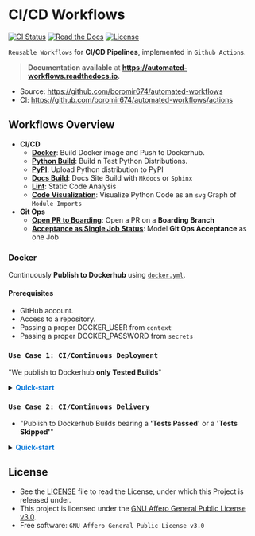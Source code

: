 # CI/CD Workflows

[![CI Status](https://img.shields.io/github/actions/workflow/status/boromir674/automated-workflows/cicd.yml?style=plastic&logo=github-actions&logoColor=lightblue&label=Tests&color=lightgreen&link=https%3A%2F%2Fgithub.com%2Fboromir674%2Fautomated-workflows%2Factions%2Fworkflows%2Fcicd.yml)](https://github.com/boromir674/automated-workflows/actions/workflows/cicd.yml)
[![Read the Docs](https://img.shields.io/readthedocs/automated-workflows?style=plastic&logo=readthedocs&logoColor=lightblue&label=Docs&color=lightgreen&link=https%3A%2F%2Fautomated-workflows.readthedocs.io%2F)](https://automated-workflows.readthedocs.io)
[![License](https://img.shields.io/github/license/boromir674/automated-workflows?style=plastic&)](https://github.com/boromir674/automated-workflows/blob/main/LICENSE)

`Reusable Workflows` for **CI/CD Pipelines**, implemented in `Github Actions`.

> **Documentation available** at **https://automated-workflows.readthedocs.io.**

- Source: https://github.com/boromir674/automated-workflows
- CI: https://github.com/boromir674/automated-workflows/actions


## Workflows Overview

- **CI/CD**
  - [**Docker**](.github/workflows/docker.yml): Build Docker image and Push to Dockerhub.
  - [**Python Build**](.github/workflows/test_build.yml): Build n Test Python Distributions.
  - [**PyPI**](.github/workflows/pypi_env.yml): Upload Python distribution to PyPI
  - [**Docs Build**](.github/workflows/policy_docs.yml): Docs Site Build with `Mkdocs` or `Sphinx`
  - [**Lint**](.github/workflows/lint.yml): Static Code Analysis
  - [**Code Visualization**](.github/workflows/python_imports.yml): Visualize Python Code as an `svg` Graph of `Module Imports`
- **Git Ops**
  - [**Open PR to Boarding**](.github/workflows/go-pr-to-boarding.yml): Open a PR on a **Boarding Branch**
  - [**Acceptance as Single Job Status**](.github/workflows/go-single-status.yml): Model **Git Ops Acceptance** as one Job


### Docker

Continuously **Publish to Dockerhub** using [`docker.yml`](.github/workflows/docker.yml).

[//]: <> (Style text in <summary> .)

#### Prerequisites

- GitHub account.
- Access to a repository.
- Passing a proper DOCKER_USER from `context`
- Passing a proper DOCKER_PASSWORD from `secrets`

### `Use Case 1: CI/Continuous Deployment`

"We publish to Dockerhub **only Tested Builds**"

<details>
<!-- summary text in style of 'fancy text' -->
<summary>
  <span style="display: inline; font-weight: bold; color: #0074d9;">Quick-start</span>
</summary>

```mermaid
graph LR
workflow_triggered("CI Start") --> rt{"Do QA?"}
rt -- Yes --> cit
cit["Run Tests"] --> ifpass{"Passed?"}
ifpass -- "Yes" --> run_docker["Publish Docker"]
ifpass -- "No" --> do_not_publish_broken_build["Decline Publish"]
rt -- No --> do_not_publish_broken_build
```

```yaml
env:
  DO_QA: true

jobs:
  build_n_test:
    runs-on: ubuntu-latest
    if: always() && ${{ env.DO_QA == 'true' }}
    steps:
      - run: echo "Build Code and run Tests"

  call_docker_job:
    needs: build_n_test
    uses: boromir674/automated-workflows/.github/workflows/docker.yml@test
    with:
      DOCKER_USER: ${{ vars.DOCKER_USER }}
      acceptance_policy: 2
      image_slug: "my_app_name"
      image_tag: "1.0.0"
      tests_pass: ${{ needs.build_n_test.result == 'success' }}
      tests_run: ${{ !contains(fromJSON('["skipped", "cancelled"]'), needs.build_n_test.result) }}
    secrets:
      DOCKER_PASSWORD: ${{ secrets.DOCKER_PASSWORD }}
```
</details>


### `Use Case 2: CI/Continuous Delivery`

- "Publish to Dockerhub Builds bearing a **'Tests Passed'** or a **'Tests Skipped'**"


<details>
<!-- summary text in style of 'fancy text' -->
<summary>
  <span style="display: inline; font-weight: bold; color: #0074d9;">Quick-start</span>
</summary>

- Not tested builds (ie when CI Test Job is skipped for any reason), are still treated as eligible for Docker Publish.
- Useful to trigger Docker Job, without waiting for Tests.

```mermaid
graph LR
workflow_triggered("CI Start") --> rt{"Run QA?"}
rt -- Yes --> cit
cit["Run Tests"] --> ifpass{"Passed?"}
ifpass -- "Yes" --> run_docker["Publish Docker"]
ifpass -- "No" --> do_not_publish_broken_build["Decline Publish"]
rt -- No --> run_docker
```

```yaml
env:
  DO_QA: false

jobs:
  build_n_test:
    runs-on: ubuntu-latest
    if: always() && ${{ env.DO_QA == 'true' }}
    steps:
      - run: echo "Build Code and run Tests"

  call_docker_job:
    needs: build_n_test
    uses: boromir674/automated-workflows/.github/workflows/docker.yml@test
    with:
      DOCKER_USER: ${{ vars.DOCKER_USER }}
      acceptance_policy: 3
      image_slug: "my_app_name"
      image_tag: "1.0.0"
      tests_pass: ${{ needs.build_n_test.result == 'success' }}
      tests_run: ${{ !contains(fromJSON('["skipped", "cancelled"]'), needs.build_n_test.result) }}
    secrets:
      DOCKER_PASSWORD: ${{ secrets.DOCKER_PASSWORD }}
```

</details>

## License

- See the [LICENSE](LICENSE) file to read the License, under which this Project is released under.
- This project is licensed under the [GNU Affero General Public License v3.0](LICENSE).
- Free software: `GNU Affero General Public License v3.0`
